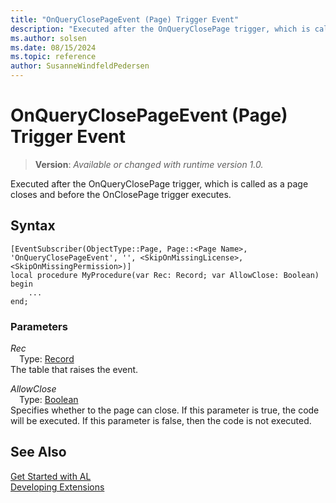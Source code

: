```yaml
---
title: "OnQueryClosePageEvent (Page) Trigger Event"
description: "Executed after the OnQueryClosePage trigger, which is called as a page closes and before the OnClosePage trigger executes."
ms.author: solsen
ms.date: 08/15/2024
ms.topic: reference
author: SusanneWindfeldPedersen
---
```

[//]: # (START>DO_NOT_EDIT)
[//]: # (IMPORTANT:Do not edit any of the content between here and the END>DO_NOT_EDIT.)
[//]: # (Any modifications should be made in the .xml files in the ModernDev repo.)

# OnQueryClosePageEvent (Page) Trigger Event
> **Version**: _Available or changed with runtime version 1.0._

Executed after the OnQueryClosePage trigger, which is called as a page closes and before the OnClosePage trigger executes.


## Syntax
```AL
[EventSubscriber(ObjectType::Page, Page::<Page Name>, 'OnQueryClosePageEvent', '', <SkipOnMissingLicense>, <SkipOnMissingPermission>)]
local procedure MyProcedure(var Rec: Record; var AllowClose: Boolean)
begin
    ...
end;
```

### Parameters

*Rec*  
&emsp;Type: [Record](../../../methods-auto/record/record-data-type.md)  
The table that raises the event.  

*AllowClose*  
&emsp;Type: [Boolean](../../../methods-auto/boolean/boolean-data-type.md)  
Specifies whether to the page can close. If this parameter is true, the code will be executed. If this parameter is false, then the code is not executed.  



[//]: # (IMPORTANT: END>DO_NOT_EDIT)
## See Also  
[Get Started with AL](../../../devenv-get-started.md)  
[Developing Extensions](../../../devenv-dev-overview.md)   